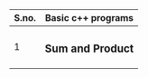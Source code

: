 |S.no.| Basic c++ programs|
|-----|-------------------|
|1| <h3 id = https://github.com/anchalsinghrajput/Cpp/blob/main/coding%20ninjas/01%20sum%20and%20product.cpp> Sum and Product </h3>|
